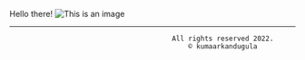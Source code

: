 Hello there! 
![This is an image](https://images.app.goo.gl/v88SdjEcPHQSksrv6) 

<hr>
        
                                            All rights reserved 2022. 
                                                © kumaarkandugula    
